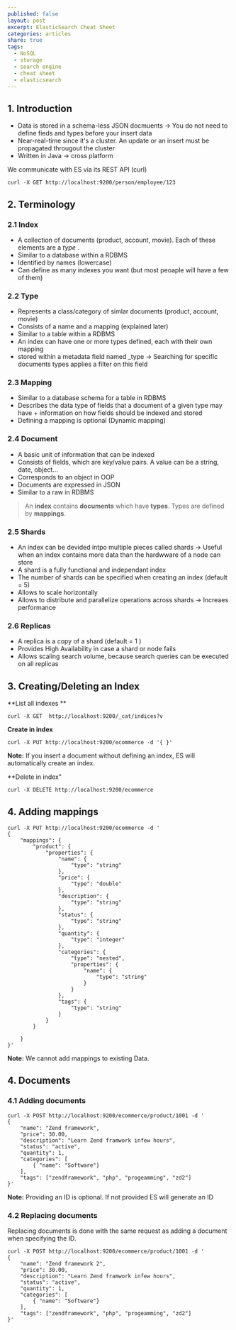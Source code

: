 ```yaml
---
published: false
layout: post
excerpt: ElasticSearch Cheat Sheet
categories: articles
share: true
tags:
  - NoSQL
  - storage
  - search engine
  - cheat sheet
  - elasticsearch
---
```

## 1. Introduction
- Data is stored in a schema-less JSON docmuents -> You do not need to define fieds and types before your insert data
- Near-real-time since it's a cluster. An update or an insert must be propagated througout the cluster
- Written in Java -> cross platform


We communicate with ES via its REST API (curl)
```shell
curl -X GET http://localhost:9200/person/employee/123
```

## 2. Terminology
### 2.1 Index 
- A collection of documents (product, account, movie). Each of these elements are a _type_ .
- Similar to a database within a RDBMS
- Identified by names (lowercase)
- Can define as many indexes you want (but most peoaple will have a few of them)


### 2.2 Type
- Represents a class/category of simlar documents (product, account, movie)
- Consists of a name and a mapping (explained later)
- Similar to a table within a RDBMS
- An index can have one or more types defined, each with their own mapping
- stored within a metadata field named _type -> Searching for specific documents types applies a filter on this field

### 2.3 Mapping
- Similar to a database schema for a table in RDBMS
- Describes the data type of fields that a document of a given type may have + information on how fields should be indexed and stored
- Defining a mapping is optional (Dynamic mapping)

### 2.4 Document
- A basic unit of information that can be indexed
- Consists of fields, which are key/value pairs. A value can be a string, date, object...
- Corresponds to an object in OOP
- Documents are expressed in JSON
- Similar to a raw in RDBMS


> An **index** contains **documents** which have **types**. Types are defined by **mappings**.


### 2.5 Shards
- An index can be devided intpo multiple pieces called shards -> Useful when an index contains more data than the hardwware of a node can store
- A shard is a fully functional and independant index
- The number of shards can be specified when creating an index (default = 5)
- Allows to scale horizontally 
- Allows to distribute and parallelize operations across shards -> Increaes performance

### 2.6 Replicas
- A replica is a copy of a shard (default = 1 )
- Provides High Availability in case a shard or node fails
- Allows scaling search volume, because search queries can be executed on all replicas

## 3. Creating/Deleting an Index

**List all indexes **
```shell
curl -X GET  http://localhost:9200/_cat/indices?v
```
 
**Create in index** 
```shell
curl -X PUT http://localhost:9200/ecommerce -d '{ }'
```
**Note:** If you insert a document without defining an index, ES will automatically create an index.
 
**Delete in index"
```shell
curl -X DELETE http://localhost:9200/ecommerce
```

## 4. Adding mappings
```shell
curl -X PUT http://localhost:9200/ecommerce -d '
{
	"mappings": {
		"product": {
			"properties": {
				"name": {
					"type": "string"
				},
				"price": {
					"type": "double"
				},
				"description": {
					"type": "string"	
				},
				"status": {
					"type": "string" 
				},
				"quantity": {
					"type": "integer"
				},
				"categories": {
					"type": "nested",
					"properties": {
						"name": {
							"type": "string"
						}
					}
				},
				"tags": {
					"type": "string"
				}
			}
		}
		
	}
}'
```
**Note:** We cannot add mappings to existing Data. 

## 4. Documents
### 4.1 Adding documents
```shell
curl -X POST http://localhost:9200/ecommerce/product/1001 -d '
{
	"name": "Zend framework",
	"price": 30.00,
	"description": "Learn Zend framwork infew hours",
	"status": "active",
	"quantity": 1,
	"categories": [
		{ "name": "Software"}
	],
	"tags": ["zendframework", "php", "progeamming", "zd2"]
}' 
```
**Note:** Providing an ID is optional. If not provided ES will generate an ID

### 4.2 Replacing documents

Replacing documents is done with the same request as adding a document when specifying the ID.

```shell
curl -X POST http://localhost:9200/ecommerce/product/1001 -d '
{
	"name": "Zend framework 2",
	"price": 30.00,
	"description": "Learn Zend framwork infew hours",
	"status": "active",
	"quantity": 1,
	"categories": [
		{ "name": "Software"}
	],
	"tags": ["zendframework", "php", "progeamming", "zd2"]
}' 
```


